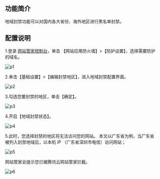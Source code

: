 ## 功能简介
地域封禁功能可以对国内各大省份、海外地区进行黑名单封禁。

## 配置说明

1.登录 [网站管家控制台](https://console.cloud.tencent.com/guanjia)，单击 【网站应用防火墙】>【防护设置】，选择需要防护的域名。

![p1](https://main.qcloudimg.com/raw/b70a2646127ffedfcb3f95299e2c9cb5.png)

2.单击【基础设置】>【编辑封禁地区】，进入地域封禁配置界面。

![p2](https://main.qcloudimg.com/raw/3aee7bc68ac47de92f85ff61d127d599.png)

3.勾选您要封禁的地区，单击【确定】。

![p3](https://main.qcloudimg.com/raw/fc1ef621ecc365ec70e556ebfcf1e656.png)

4.开启【地域封禁状态】。

![p4](https://main.qcloudimg.com/raw/2d5717877752a952070eff8d707f058b.png)

5.此时，您选择封禁的地区将无法访问您的网站。
本文以广东省为例，当广东省被列入封禁地域后，以本机 IP （广东省深圳市电信）访问网站；

![p5](https://main.qcloudimg.com/raw/1bcc0e33d0fd6533598164595109b11d.png)

网站管家会提示您已被腾讯云网站管家拦截。

![p6](https://main.qcloudimg.com/raw/1f600e8e51b19bbde1130436d792276d.png)